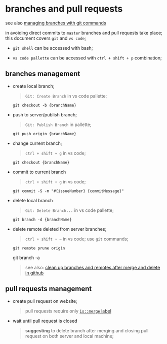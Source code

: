 # branches and pull requests

see also [managing branches with git commands](https://github.com/Kunena/Kunena-Forum/wiki/Create-a-new-branch-with-git-and-manage-branches)

in avoiding direct commits to `master` branches and pull requests take place; this document covers `git` and `vs code`;

- `git shell` can be accessed with bash;

- `vs code pallette` can be accessed with `ctrl + shift + p` combination;

## branches management

- create local branch;

  > `Git: Create Branch` in vs code pallette;

  ```shell
  git checkout -b {branchName}
  ```

- push to server/publish branch;

  > `Git: Publish Branch` in pallette;

  ```shell
  git push origin {branchName}
  ```

- change current branch;

  > `ctrl + shift + g` in vs code;

  ```shell
  git checkout {branchName}
  ```

- commit to current branch

  > `ctrl + shift + g` in vs code;

  ```shell
  git commit -S -m "#{issueNumber} {commitMessage}"
  ```

- delete local branch

    > `Git: Delete Branch...` in vs code pallette;

    ```shell
    git branch -d {branchName}
    ```

- delete remote deleted from server branches;

  > `ctrl + shift + ~` in vs code; use `git` commands;

  ```shell
  git remote prune origin
  ```

  git branch -a

  > see also: [clean up branches and remotes after merge and delete in github](http://www.fizerkhan.com/blog/posts/Clean-up-your-local-branches-after-merge-and-delete-in-GitHub.html)

## pull requests management

- create pull request on website;

  > pull requests require only [`is::merge` label](./issue_labels.md#type)

- wait until pull request is closed

  > **suggesting** to delete branch after merging and closing pull request on both server and local machine;
